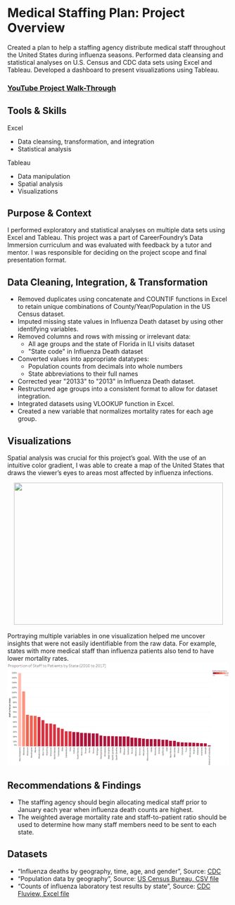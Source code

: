 # Medical Staffing Plan: Project Overview
Created a plan to help a staffing agency distribute medical staff throughout the United States during influenza seasons.
Performed data cleansing and statistical analyses on U.S. Census and CDC data sets using Excel and Tableau.
Developed a dashboard to present visualizations using Tableau.

### [YouTube Project Walk-Through](https://youtu.be/vcfuhCl_TEA)

## Tools & Skills
Excel
* Data cleansing, transformation, and integration
* Statistical analysis
  
Tableau
* Data manipulation
* Spatial analysis
* Visualizations

## Purpose & Context
I performed exploratory and statistical analyses on multiple data sets using Excel and Tableau. This project was a part of CareerFoundry’s Data Immersion curriculum and was evaluated with feedback by a tutor and mentor. I was responsible for deciding on the project scope and final presentation format.

## Data Cleaning, Integration, & Transformation
* Removed duplicates using concatenate and COUNTIF functions in Excel to retain unique combinations of County/Year/Population in the US Census dataset.
* Imputed missing state values in Influenza Death dataset by using other identifying variables.
* Removed columns and rows with missing or irrelevant data:
  * All age groups and the state of Florida in ILI visits dataset
  * "State code" in Influenza Death dataset
* Converted values into appropriate datatypes:
  * Population counts from decimals into whole numbers
  * State abbreviations to their full names
* Corrected year "20133" to "2013" in Influenza Death dataset.
* Restructured age groups into a consistent format to allow for dataset integration.
* Integrated datasets using VLOOKUP function in Excel.
* Created a new variable that normalizes mortality rates for each age group.

## Visualizations
Spatial analysis was crucial for this project’s goal. With the use of an intuitive color gradient, I was able to create a map of the United States that draws the viewer’s eyes to areas most affected by influenza 
infections.
<p align="center">
  <img src="https://github.com/ke177409/Medical-Staffing-Plan/assets/118031032/a725ebdd-f43c-4ba7-af73-8a44ff0f1b08" width="475" height="323"/>
</p>

Portraying multiple variables in one visualization helped me uncover insights that were not easily identifiable from the raw data. For example, states with more medical staff than influenza patients also 
tend to have lower mortality rates. 
![Staff to Patient ratio (1)](https://github.com/ke177409/Medical-Staffing-Plan/blob/main/Visualizations/Staff%20to%20Patient%20ratio%20(1).png)

## Recommendations & Findings
* The staffing agency should begin allocating medical staff prior to January each year when influenza death counts are highest.
* The weighted average mortality rate and staff-to-patient ratio should be used to determine how many staff members need to be sent to each state.

## Datasets
* “Influenza deaths by geography, time, age, and gender”, Source: [CDC](https://wonder.cdc.gov/ucd-icd10.html)
* “Population data by geography”, Source: [US Census Bureau, CSV file](https://coach-courses-us.s3.amazonaws.com/public/courses/data-immersion/A1-A2_Influenza_Project/Census_Population_transformed_202101.csv)
* “Counts of influenza laboratory test results by state”, Source: [CDC Fluview, Excel file](https://images.careerfoundry.com/public/courses/data-immersion/A1-A2_Influenza_Project/CDC_Influenza_Visits.xlsx)
